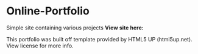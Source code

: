 # Online-Portfolio
Simple site containing various projects
**View site here:**

This portfolio was built off template provided by HTML5 UP (html5up.net). View license for more info.
